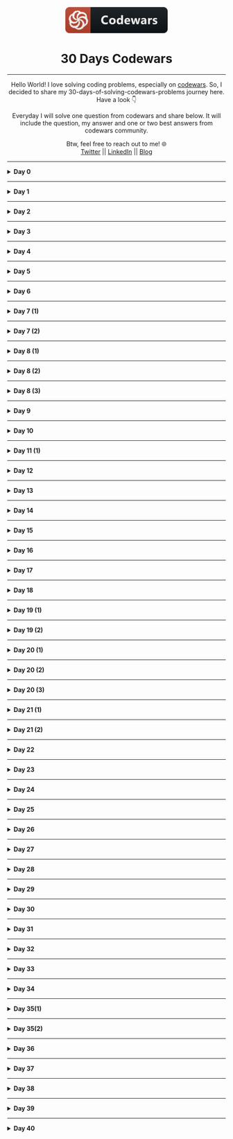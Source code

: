 <div align="center">
  <img height="60" src="./assets/codewars_button_icon.png">
  <h1>30 Days Codewars</h1>

---

<span>Hello World! I love solving coding problems, especially on <a href="https://www.codewars.com/">codewars</a>. So, I decided to share my 30-days-of-solving-codewars-problems journey here. Have a look 👇</span>

<span>Everyday I will solve one question from codewars and share below. It will include the question, my answer and one or two best answers from codewars community.</span>

Btw, feel free to reach out to me! 🌐 <br />
<a href="https://twitter.com/Bobokhon7">Twitter</a> || <a href="https://www.linkedin.com/in/bobokhon/">LinkedIn</a> || <a href="https://dev.to/bobokhon7">Blog</a>

</div>

---

<details><summary><b>Day 0</b></summary>

#### Get the Middle Character?

> 7 kyu

###### Description:

> You are going to be given a word. Your job is to return the middle character of the word. If the word's length is odd, return the middle character. If the word's length is even, return the middle 2 characters.

```javascript
function getMiddle(s) {
  //Code goes here!
}
```

<details><summary><b>My Answer</b></summary>

```javascript
function getMiddle(s) {
  return s.slice((s.length - 1) / 2, s.length / 2 + 1);
}
```

</details>

<details><summary><b>Best Answer</b></summary>

```javascript
function getMiddle(s) {
  return s.slice((s.length - 1) / 2, s.length / 2 + 1);
}
```

</details>

</details>

---

<details><summary><b>Day 1</b></summary>

#### Categorize New Member

> 7 kyu

###### Description:

> The Western Suburbs Croquet Club has two categories of membership, Senior and Open. They would like your help with an application form that will tell prospective members which category they will be placed. To be a senior, a member must be at least 55 years old and have a handicap greater than 7. In this croquet club, handicaps range from -2 to +26; the better the player the lower the handicap.
> INPUT: Input will consist of a list of pairs. Each pair contains information for a single potential member. Information consists of an integer for the person's age and an integer for the person's handicap.
> OUTPUT: Output will consist of a list of string values (in Haskell: Open or Senior) stating whether the respective member is to be placed in the senior or open category.
> Example
> input = [[18, 20], [45, 2], [61, 12], [37, 6], [21, 21], [78, 9]]
> output = ["Open", "Open", "Senior", "Open", "Open", "Senior"]

```javascript
function openOrSenior(data) {
  // ...
}
```

<details><summary><b>My Answer</b></summary>

```javascript
function openOrSenior(data) {
  let newArray = [];
  for (var i = 0; i < data.length; i++) {
    if (data[i][0] >= 55 && data[i][1] > 7) {
      newArray.push("Senior");
    } else {
      newArray.push("Open");
    }
  }
  return newArray;
}
```

</details>

<details><summary><b>Best Answer</b></summary>

```javascript
function openOrSenior(data) {
  return data.map(([age, handicap]) =>
    age > 54 && handicap > 7 ? "Senior" : "Open"
  );
}
```

</details>

</details>

---

<details><summary><b>Day 2</b></summary>

#### Reversed sequence

> 8 kyu

###### Description:

> Build a function that returns an array of integers from n to 1 where n>0.
> Example : n=5 --> [5,4,3,2,1]

```javascript
const reverseSeq = (n) => {
  return [];
};
```

<details><summary><b>My Answer</b></summary>

```javascript
const reverseSeq = (n) => {
  let newVal = [];
  for (let i = 1; i <= n; i++) {
    newVal.push(i);
  }
  return newVal.reverse();
};
```

</details>

<details><summary><b>Best Answer</b></summary>

```javascript
const reverseSeq = (n) => {
  const newArray = [];
  for (let i = n; i > 0; i--) {
    newArray.push(i);
  }
  return newArray;
};
```

</details>

</details>

---

<details><summary><b>Day 3</b></summary>

#### Century From Year

> 8 kyu

###### Description:

> Introduction
> The first century spans from the year 1 up to and including the year 100, the second century - from the year 101 >up to and including the year 200, etc.
> Task
> Given a year, return the century it is in.
> Examples
> 1705 --> 18
> 1900 --> 19
> 1601 --> 17
> 2000 --> 20

```javascript
function century(year) {
  // Finish this :)
  return;
}
```

<details><summary><b>My Answer</b></summary>

```javascript
function century(year) {
  let century = 0;
  for (let i = 0; i < year; i++) {
    if (i % 100 == 0) {
      century++;
    }
  }
  return century;
}
```

</details>

<details><summary><b>Best Answer</b></summary>

```javascript
function century(year) {
  return Math.ceil(year / 100);
}
```

</details>

</details>

---

<details><summary><b>Day 4</b></summary>

#### Grasshopper - Summation

> 8 kyu

###### Description:

> Introduction
> Write a program that finds the summation of every number from 1 to num. The number will always be a positive integer greater than 0.
> Examples
> summation(8) -> 36
> 1 + 2 + 3 + 4 + 5 + 6 + 7 + 8

```javascript
var summation = function (num) {
  ///
};
```

<details><summary><b>My Answer</b></summary>

```javascript
var summation = function (num) {
  let total = 0;
  for (let i = 1; i <= num; i++) {
    total += i;
  }
  return total;
};
```

</details>

<details><summary><b>Best Answer</b></summary>

```javascript
var summation = function (num) {
  return (num * (num + 1)) / 2;
};
```

</details>

</details>

---

<details><summary><b>Day 5</b></summary>

> 7 kyu

#### Descending Order

###### Description:

> Introduction
> Your task is to make a function that can take any non-negative integer as an argument and return it with its digits in descending order. Essentially, rearrange the digits to create the highest possible number.
> Examples
> Input: 42145 Output: 54421
> Input: 123456789 Output: 987654321

```javascript
function descendingOrder(n) {
  ///
}
```

<details><summary><b>My Answer</b></summary>

```javascript
function descendingOrder(n) {
  let reverseNum = n.toString().split("").sort().reverse();
  return Number(reverseNum.join(""));
}
```

</details>

<details><summary><b>Best Answer 1</b></summary>

```javascript
function descendingOrder(n) {
  return parseInt(String(n).split("").sort().reverse().join(""));
}
```

<details><summary><b>Best Answer 2</b></summary>

```javascript
function descendingOrder(n) {
  return parseInt(
    n
      .toString()
      .split("")
      .sort(function (a, b) {
        return b - a;
      })
      .join("")
  );
}
```

</details>

</details>
</details>

---

<details><summary><b>Day 6</b></summary>

#### Basic Mathematical Operations

> 8 kyu

###### Description:

> Introduction
> Your task is to create a function that does four basic mathematical operations.
> The function should take three arguments - operation(string/char), value1(number), value2(number).
> The function should return result of numbers after applying the chosen operation.
> Examples
> ('+', 4, 7) --> 11
> ('-', 15, 18) --> -3
> ('\', 5, 5) --> 25
> ('/', 49, 7) --> 7

```javascript
function basicOp(operation, value1, value2) {
  // Code
}
```

<details><summary><b>My Answer</b></summary>

```javascript
function basicOp(operation, value1, value2) {
  // Code
  if (operation === "+") {
    return value1 + value2;
  } else if (operation === "-") {
    return value1 - value2;
  } else if (operation === "*") {
    return value1 * value2;
  } else if (operation === "/") {
    return value1 / value2;
  }
}
```

</details>

<details><summary><b>Best Answer</b></summary>

```javascript
function basicOp(operation, value1, value2) {
  switch (operation) {
    case "+":
      return value1 + value2;
    case "-":
      return value1 - value2;
    case "*":
      return value1 * value2;
    case "/":
      return value1 / value2;
    default:
      return 0;
  }
}
```

</details>

</details>

---

<details><summary><b>Day 7 (1)</b></summary>

#### Is he gonna survive?

> 8 kyu

###### Description:

> Introduction
> A hero is on his way to the castle to complete his mission. However, he's been told that the castle is surrounded with a couple of powerful dragons! each dragon takes 2 bullets to be defeated, our hero has no idea how many bullets he should carry.. Assuming he's gonna grab a specific given number of bullets and move forward to fight another specific given number of dragons, will he survive?

```javascript
function hero(bullets, dragons) {
  //Get Coding!
}
```

<details><summary><b>My Answer</b></summary>

```javascript
function hero(bullets, dragons) {
  return dragons * 2 > bullets ? false : true;
}
```

</details>

<details><summary><b>Best Answer</b></summary>

```javascript
function hero(bullets, dragons) {
  return bullets >= dragons * 2;
}
```

</details>

</details>

---

<details><summary><b>Day 7 (2)</b></summary>

#### Square Every Digit

> 7 kyu

###### Description:

> Introduction
> Welcome. In this kata, you are asked to square every digit of a number and concatenate them.

> For example, if we run 9119 through the function, 811181 will come out, because 92 is 81 and 12 is 1.

> Note: The function accepts an integer and returns an integer

```javascript
function squareDigits(num) {
  return 0;
}
```

<details><summary><b>My Answer</b></summary>

```javascript
function squareDigits(num) {
  let numArr = num
    .toString()
    .split("")
    .map((a) => a * a)
    .join("");
  return Number(numArr);
}
```

</details>

<details><summary><b>Best Answer</b></summary>

```javascript
function squareDigits(num) {
  let numArr = num
    .toString()
    .split("")
    .map((a) => a * a)
    .join("");
  return Number(numArr);
}
```

</details>

</details>

---

<details><summary><b>Day 8 (1)</b></summary>

#### Square Every Digit

> 8 kyu

###### Description:

> Introduction
> Write a function which calculates the average of the numbers in a given list.

> Note: Empty arrays should return 0.

```javascript
function find_average(array) {
  // your code here
  return 0;
}
```

<details><summary><b>My Answer</b></summary>

```javascript
function find_average(array) {
  let average = 0;

  for (let i = 0; i < array.length; i++) {
    average += array[i];
  }
  if (array.length === 0) {
    return average;
  } else {
    return average / array.length;
  }
}
```

</details>

<details><summary><b>Best Answer</b></summary>

```javascript
function find_average(arr) {
  return arr.length > 0 ? arr.reduce((a, b) => a + b) / arr.length : 0;
}
```

</details>

</details>

---

<details><summary><b>Day 8 (2)</b></summary>

####Beginner - Reduce but Grow

> 8 kyu

###### Description:

> Introduction
> Given a non-empty array of integers, return the result of multiplying the values together in order. Example:

```javascript
[1, 2, 3, 4] => 1 * 2 * 3 * 4 = 24
```

```javascript
function grow(x) {
  // your code here
}
```

<details><summary><b>My Answer</b></summary>

```javascript
function grow(x) {
  let total = 1;

  for (let i = 0; i < x.length; i++) {
    total *= x[i];
  }
  return total;
}
```

</details>

<details><summary><b>Best Answer</b></summary>

```javascript
const grow = (x) => x.reduce((a, b) => a * b);
```

</details>

</details>

---

<details><summary><b>Day 8 (3)</b></summary>

####Find the unique number

> 6 kyu

###### Description:

> Introduction
> There is an array with some numbers. All numbers are equal except for one. Try to find it!:

```javascript
findUniq([1, 1, 1, 2, 1, 1]) === 2;
findUniq([0, 0, 0.55, 0, 0]) === 0.55;
```

```javascript
function findUniq(arr) {
  // do magic
}
```

<details><summary><b>My Answer 😂</b></summary>

```javascript
function findUniq(arr) {
  arr.sort((a, b) => a - b);
  return arr[0] == arr[1] ? arr.pop() : arr[0];
}
```

</details>

<details><summary><b>Best Answer ✔</b></summary>

```javascript
function findUniq(arr) {
  arr.sort((a, b) => a - b);
  return arr[0] == arr[1] ? arr.pop() : arr[0];
}
```

</details>

</details>

---

<details><summary><b>Day 9</b></summary>

#### Odd or Even?

> 7 kyu

###### Description:

> Introduction
> Given a list of integers, determine whether the sum of its elements is odd or even.

> Give your answer as a string matching "odd" or "even".

> If the input array is empty consider it as: [0] (array with a zero).

```javascript
Input: [0];
Output: "even";

Input: [0, 1, 4];
Output: "odd";

Input: [0, -1, -5];
Output: "even";
```

```javascript
function oddOrEven(array) {
  //code here
}
```

<details><summary><b>My Answer </b></summary>

```javascript
function oddOrEven(array) {
  let sum = 0;

  for (let i = 0; i < array.length; i++) {
    sum += array[i];
  }

  return sum % 2 === 0 ? "even" : "odd";
}
```

</details>

<details><summary><b>Best Answer ✔</b></summary>

```javascript
function oddOrEven(arr) {
  return arr.reduce((a, b) => a + b, 0) % 2 ? "odd" : "even";
}
```

</details>

</details>

---

<details><summary><b>Day 10</b></summary>

#### Mexican Wave

> 7 kyu

###### Description:

> Introduction
> In this simple Kata your task is to create a function that turns a string into a Mexican Wave. You will be passed a string and you must return that string in an array where an uppercase letter is a person standing up.

> 1.  The input string will always be lower case but maybe empty.

> 2.  If the character in the string is whitespace then pass over it as if it was an empty seat

```javascript
wave("hello") => ["Hello", "hEllo", "heLlo", "helLo", "hellO"]
```

```javascript
function wave(str) {
  // Code here
}
```

<details><summary><b>My Answer </b></summary>

```javascript
function wave(str) {
  let newArr = [];
  for (let i = 0; i < str.length; i++) {
    let copy = str.split("");
    if (copy[i] !== " ") {
      copy[i] = copy[i].toUpperCase();
      newArr.push(copy.join(""));
    }
  }
  return newArr;
}
```

</details>

<details><summary><b>Best Answer ✔</b></summary>

```javascript
function wave(str) {
  let result = [];

  str.split("").forEach((char, index) => {
    if (/[a-z]/.test(char)) {
      result.push(
        str.slice(0, index) + char.toUpperCase() + str.slice(index + 1)
      );
    }
  });

  return result;
}
```

</details>

</details>

---

<details><summary><b>Day 11 (1)</b></summary>

#### Beginner Series #3 Sum of Numbers

> 7 kyu

###### Description:

> Introduction
> Given two integers a and b, which can be positive or negative, find the sum of all the integers between and including them and return it. If the two numbers are equal return a or b

```javascript
(1, 0) --> 1 (1 + 0 = 1)
(1, 2) --> 3 (1 + 2 = 3)
(0, 1) --> 1 (0 + 1 = 1)
(1, 1) --> 1 (1 since both are same)
(-1, 0) --> -1 (-1 + 0 = -1)
(-1, 2) --> 2 (-1 + 0 + 1 + 2 = 2)
```

```javascript
function getSum(a, b) {
  // Code here
}
```

<details><summary><b>My Answer </b></summary>

```javascript
function wave(str) {
  let newArr = [];
  for (let i = 0; i < str.length; i++) {
    let copy = str.split("");
    if (copy[i] !== " ") {
      copy[i] = copy[i].toUpperCase();
      newArr.push(copy.join(""));
    }
  }
  return newArr;
}
```

</details>

<details><summary><b>Best Answer </b></summary>

```javascript
function GetSum(a, b) {
  if (a == b) return a;
  else if (a < b) return a + GetSum(a + 1, b);
  else return a + GetSum(a - 1, b);
}
```

</details>

</details>

---

<details><summary><b>Day 12</b></summary>

#### Who likes it?

> 6 kyu

###### Description:

> Introduction
> You probably know the "like" system from Facebook and other pages. People can "like" blog posts, pictures or other items. We want to create the text that should be displayed next to such an item.

> Implement the function which takes an array containing the names of people that like an item. It must return the display text as shown in the examples:

```javascript
[]                                -->  "no one likes this"
["Peter"]                         -->  "Peter likes this"
["Jacob", "Alex"]                 -->  "Jacob and Alex like this"
["Max", "John", "Mark"]           -->  "Max, John and Mark like this"
["Alex", "Jacob", "Mark", "Max"]  -->  "Alex, Jacob and 2 others like this"
```

```javascript
function likes(names) {
  // Code here
}
```

<details><summary><b>My Answer </b></summary>

```javascript
function likes(names) {
  let newStr = "";

  if (names.length === 0) {
    return "no one likes this";
  } else if (names.length === 1) {
    newStr = `${names[0]} likes this`;
  } else if (names.length === 2) {
    newStr = `${names[0]} and ${names[1]} like this`;
  } else if (names.length === 3) {
    newStr = `${names[0]}, ${names[1]} and ${names[2]} like this`;
  } else if (names.length >= 4) {
    newStr = `${names[0]}, ${names[1]} and ${
      names.length - 2
    } others like this`;
  }

  return newStr;
}
```

</details>

<details><summary><b>Best Answer </b></summary>

```javascript
function likes(names) {
  var templates = [
    "no one likes this",
    "{name} likes this",
    "{name} and {name} like this",
    "{name}, {name} and {name} like this",
    "{name}, {name} and {n} others like this",
  ];
  var idx = Math.min(names.length, 4);

  return templates[idx].replace(/{name}|{n}/g, function (val) {
    return val === "{name}" ? names.shift() : names.length;
  });
}
```

</details>

</details>

---

<details><summary><b>Day 13</b></summary>

#### Who likes it?

> 6 kyu

###### Description:

> Introduction
> Complete the solution so that it splits the string into pairs of two characters. If the string contains an odd number of characters then it should replace the missing second character of the final pair with an underscore ('\_').

```javascript
* 'abc' =>  ['ab', 'c_']
* 'abcdef' => ['ab', 'cd', 'ef']
```

```javascript
function solution(str) {}
```

<details><summary><b>My Answer🤔 </b></summary>

```javascript
function solution(str) {
  let arr = [];
  let newStr = "";
  if (str.length % 2 != 0) {
    str += "_";
  }
  for (let i = 0; i < str.length; i++) {
    newStr += str[i];
    if (newStr.length === 2) {
      arr.push(newStr);
      newStr = "";
    }
  }
  return arr;
}
```

</details>

<details><summary><b>Best Answer </b></summary>

```javascript
function solution(str) {
  let arr = [];
  let newStr = "";
  if (str.length % 2 != 0) {
    str += "_";
  }
  for (let i = 0; i < str.length; i++) {
    newStr += str[i];
    if (newStr.length === 2) {
      arr.push(newStr);
      newStr = "";
    }
  }
  return arr;
}
```

</details>

</details>

---

<details><summary><b>Day 14</b></summary>

#### Shortest Word

> 7 kyu

###### Description:

> Introduction
> Simple, given a string of words, return the length of the shortest word(s).

> String will never be empty and you do not need to account for different data types.

```javascript
function findShort(s) {}
```

<details><summary><b>My Answer</b></summary>

```javascript
function findShort(s) {
  let arr = s.split(" ");
  let newArr = [];
  for (let i = 0; i < arr.length; i++) {
    newArr.push(arr[i].length);
  }
  return newArr.sort((a, b) => a - b)[0];
}
```

</details>

<details><summary><b>Best Answer </b></summary>

```javascript
function findShort(s) {
  return Math.min.apply(
    null,
    s.split(" ").map((w) => w.length)
  );
}
```

</details>

</details>

---

<details><summary><b>Day 15</b></summary>

#### If you can't sleep, just count sheep!!

> 7 kyu

###### Description:

> Introduction
> Given a non-negative integer, 3 for example, return a string with a murmur: "1 sheep...2 sheep...3 sheep...". Input will always be valid, i.e. no negative integers.

```javascript
var countSheep = function (num) {
  //your code here
};
```

<details><summary><b>My Answer</b></summary>

```javascript
var countSheep = function (num) {
  let newArr = [];

  for (let i = 1; i <= num; i++) {
    newArr.push(i + " sheep...");
  }

  return newArr.join("");
};
```

</details>

<details><summary><b>Best Answer </b></summary>

```javascript
var countSheep = function (num) {
  let str = "";
  for (let i = 1; i <= num; i++) {
    str += `${i} sheep...`;
  }
  return str;
};
```

</details>

</details>

---

<details><summary><b>Day 16</b></summary>

#### Sum of two lowest positive integers

> 7 kyu

###### Description:

> Introduction
> Create a function that returns the sum of the two lowest positive numbers given an array of minimum 4 positive integers. No floats or non-positive integers will be passed.

```javascript
[10, 343445353, 3453445, 3453545353453] should return 3453455
```

```javascript
function sumTwoSmallestNumbers(numbers) {
  //code
}
```

<details><summary><b>My Answer</b></summary>

```javascript
function sumTwoSmallestNumbers(numbers) {
  let newArr = numbers.sort((a, b) => a - b);
  return newArr[0] + newArr[1];
}
```

</details>

<details><summary><b>Best Answer </b></summary>

```javascript
function sumTwoSmallestNumbers(numbers) {
  numbers = numbers.sort(function (a, b) {
    return a - b;
  });
  return numbers[0] + numbers[1];
}
```

</details>

</details>

---

<details><summary><b>Day 17</b></summary>

#### Number of People in the Bus

> 7 kyu

###### Description:

> Introduction
> There is a bus moving in the city, and it takes and drop some people in each bus stop.

> You are provided with a list (or array) of integer pairs. Elements of each pair represent number of people get into bus (The first item) and number of people get off the bus (The second item) in a bus stop.

> Your task is to return number of people who are still in the bus after the last bus station (after the last array). Even though it is the last bus stop, the bus is not empty and some people are still in the bus, and they are probably sleeping there :D

> Take a look on the test cases.

> Please keep in mind that the test cases ensure that the number of people in the bus is always >= 0. So the return integer can't be negative.

> The second value in the first integer array is 0, since the bus is empty in the first bus stop.

```javascript
var number = function (busStops) {
  // Good Luck!
};
```

<details><summary><b>My Answer</b></summary>

```javascript
var number = function (busStops) {
  let newArray = [];

  for (let i = 0; i < busStops.length; i++) {
    let calculate = busStops[i][0] - busStops[i][1];
    newArray.push(calculate);
  }
  return newArray.reduce((a, b) => a + b);
};
```

</details>

<details><summary><b>Best Answer </b></summary>

```javascript
var number = function (busStops) {
  return busStops.map((x) => x[0] - x[1]).reduce((x, y) => x + y);
};
```

</details>

</details>

---

<details><summary><b>Day 18</b></summary>

#### Find the divisors!

> 7 kyu

###### Description:

> Introduction
> Create a function named divisors/Divisors that takes an integer n > 1 and returns an array with all of the integer's divisors(except for 1 and the number itself), from smallest to largest. If the number is prime return the string '(integer) is prime' (null in C#) (use Either String a in Haskell and Result<Vec<u32>, String> in Rust).

```javascript
divisors(12); // should return [2,3,4,6]
divisors(25); // should return [5]
divisors(13); // should return "13 is prime"
```

```javascript
function divisors(integer) {
  //code here
}
```

<details><summary><b>My Answer</b></summary>

```javascript
function divisors(integer) {
  let newValue = [];

  for (let i = 2; i < integer; i++) {
    if (integer % i === 0) {
      newValue.push(i);
    }
  }

  return newValue.length === 0 ? `${integer} is prime` : newValue;
}
```

</details>

<details><summary><b>Best Answer </b></summary>

```javascript
function divisors(integer) {
  var res = [];
  for (var i = 2; i <= Math.floor(integer / 2); ++i)
    if (integer % i == 0) res.push(i);
  return res.length ? res : integer + " is prime";
}
```

</details>

</details>

---

<details><summary><b>Day 19 (1)</b></summary>

#### Does my number look big in this?

> 6 kyu

###### Description:

> Introduction
> A Narcissistic Number is a positive number which is the sum of its own digits, each raised to the power of the number of digits in a given base. In this Kata, we will restrict ourselves to decimal (base 10).

> For example, take 153 (3 digits), which is narcisstic:

```javascript
   1^3 + 5^3 + 3^3 = 1 + 125 + 27 = 153
```

> and 1652 (4 digits), which isn't:

```javascript
       1^4 + 6^4 + 5^4 + 2^4 = 1 + 1296 + 625 + 16 = 1938
```

> The Challenge:

> Your code must return true or false (not 'true' and 'false') depending upon whether the given number is a Narcissistic number in base 10. This may be True and False in your language, e.g. PHP.

> Error checking for text strings or other invalid inputs is not required, only valid positive non-zero integers will be passed into the function.

```javascript
function narcissistic(value) {
  // Code me to return true or false
}
```

<details><summary><b>My Answer</b></summary>

```javascript
function narcissistic(value) {
  let newValue = value.toString().split("").map(Number);
  let newArr = [];

  for (let i = 0; i < newValue.length; i++) {
    newArr.push(Math.pow(newValue[i], newValue.length));
  }

  let sumArr = newArr.reduce((a, b) => a + b);
  return sumArr === value ? true : false;
}
```

</details>

<details><summary><b>Best Answer </b></summary>

```javascript
function narcissistic(value) {
  return (
    ("" + value).split("").reduce(function (p, c) {
      return p + Math.pow(c, ("" + value).length);
    }, 0) == value
  );
}
```

</details>

</details>

---

<details><summary><b>Day 19 (2)</b></summary>

#### Abbreviate a Two Word Name

> 8 kyu

###### Description:

> Introduction
> Write a function to convert a name into initials. This kata strictly takes two words with one space in between them.

> The output should be two capital letters with a dot separating them.

> It should look like this:

> For example, take 153 (3 digits), which is narcisstic:

```javascript
  Sam Harris => S.H

patrick feeney => P.F
```

```javascript
function abbrevName(name) {
  // code away
}
```

<details><summary><b>My Answer</b></summary>

```javascript
function abbrevName(name) {
  let newVar = name.split(" ");
  if (newVar.length > 1) {
    return `${newVar[0][0].toUpperCase()}.${newVar[1][0].toUpperCase()}`;
  } else {
    return name.toUpperCase();
  }
}
```

</details>

<details><summary><b>Best Answer </b></summary>

```javascript
function abbrevName(name) {
  var nameArray = name.split(" ");
  return (nameArray[0][0] + "." + nameArray[1][0]).toUpperCase();
}
```

</details>

</details>

---

<details><summary><b>Day 20 (1)</b></summary>

#### Difference of Volumes of Cuboids

> 8 kyu

###### Description:

> Introduction
> In this simple exercise, you will create a program that will take two lists of integers, a and b. Each list will consist of 3 positive integers above 0, representing the dimensions of cuboids a and b. You must find the difference of the cuboids' volumes regardless of which is bigger.

> For example, if the parameters passed are ([2, 2, 3], [5, 4, 1]), the volume of a is 12 and the volume of b is 20. Therefore, the function should return 8.

> Your function will be tested with pre-made examples as well as random ones.

```javascript
function findDifference(a, b) {
  //loading...
}
```

<details><summary><b>My Answer</b></summary>

```javascript
function findDifference(a, b) {
  let new1 = a.reduce((a, b) => a * b);
  let new2 = b.reduce((a, b) => a * b);

  if (new1 > new2) {
    return new1 - new2;
  } else {
    return new2 - new1;
  }
}
```

</details>

<details><summary><b>Best Answer </b></summary>

```javascript
function find_difference(a, b) {
  return Math.abs(a[0] * a[1] * a[2] - b[0] * b[1] * b[2]);
}
```

</details>

</details>

---

<details><summary><b>Day 20 (2)</b></summary>

#### Find Maximum and Minimum Values of a List

> 8 kyu

###### Description:

> Introduction
> Your task is to make two functions (max and min, or maximum and minimum, etc., depending on the language) that receive a list of integers as input and return, respectively, the largest and lowest number in that list.

> Examples (Input -> Output)

```javascript
* [4,6,2,1,9,63,-134,566]         -> max = 566, min = -134
* [-52, 56, 30, 29, -54, 0, -110] -> min = -110, max = 56
* [42, 54, 65, 87, 0]             -> min = 0, max = 87
* [5]                             -> min = 5, max = 5
```

```javascript
var min = function (list) {
  return list[0];
};

var max = function (list) {
  return list[0];
};
```

<details><summary><b>My Answer</b></summary>

```javascript
var min = function (list) {
  return list.sort((a, b) => a - b)[0];
};

var max = function (list) {
  return list.sort((a, b) => a - b)[list.length - 1];
};
```

</details>

<details><summary><b>Best Answer </b></summary>

```javascript
const min = (list) => Math.min(...list);
const max = (list) => Math.max(...list);
```

</details>

</details>

---

<details><summary><b>Day 20 (3)</b></summary>

#### Don't give me five!

> 7 kyu

###### Description:

> Introduction
> In this kata you get the start number and the end number of a region and should return the count of all numbers except numbers with a 5 in it. The start and the end number are both inclusive!

> Examples (Input -> Output)

```javascript
1,9 -> 1,2,3,4,6,7,8,9 -> Result 8
4,17 -> 4,6,7,8,9,10,11,12,13,14,16,17 -> Result 12  -> min = 5, max = 5
```

> The result may contain fives. ;-)
> The start number will always be smaller than the end number. Both numbers can be also negative!

> I'm very curious for your solutions and the way you solve it. Maybe someone of you will find an easy pure mathematics solution.

> Have fun coding it and please don't forget to vote and rank this kata! :-)

> I have also created other katas. Take a look if you enjoyed this kata!

```javascript
function dontGiveMeFive(start, end) {
  return 0;
}
```

<details><summary><b>My Answer</b></summary>

```javascript
function dontGiveMeFive(start, end) {
  let newArr = [];

  for (let i = start; i <= end; i++) {
    newArr.push(`${i}`);
  }

  return newArr.length - newArr.filter((element) => element.includes(5)).length;
}
```

</details>

<details><summary><b>Best Answer </b></summary>

```javascript
function dontGiveMeFive(start, end) {
  let count = 0;
  for (let i = start; i <= end; i++) {
    if (!/5/.test(i)) {
      count++;
    }
  }
  return count;
}
```

</details>

</details>

---

<details><summary><b>Day 21 (1)</b></summary>

#### Third Angle of a Triangle

> 8 kyu

###### Description:

> Introduction
> You are given two interior angles (in degrees) of a triangle.

> Write a function to return the 3rd.

> Note: only positive integers will be tested.

```javascript
function otherAngle(a, b) {
  //cocde
}
```

<details><summary><b>My Answer</b></summary>

```javascript
function otherAngle(a, b) {
  return 180 - (a + b);
}
```

</details>

<details><summary><b>Best Answer </b></summary>

```javascript
const otherAngle = (a, b) => 180 - a - b;
```

</details>

</details>

---

<details><summary><b>Day 21 (2)</b></summary>

#### Sum of the first nth term of Series

> 7 kyu

###### Description:

> Introduction
> Your task is to write a function which returns the sum of following series upto nth term(parameter).

> Examples (Input -> Output)

```javascript
Series: 1 + 1/4 + 1/7 + 1/10 + 1/13 + 1/16 +...
```

> Rules:
> You need to round the answer to 2 decimal places and return it as String.

> If the given value is 0 then it should return 0.00

> You will only be given Natural Numbers as arguments.

```javascript
1 --> 1 --> "1.00"
2 --> 1 + 1/4 --> "1.25"
5 --> 1 + 1/4 + 1/7 + 1/10 + 1/13 --> "1.57"
```

```javascript
function SeriesSum(n) {
  // Happy Coding ^_^
}
```

<details><summary><b>My Answer</b></summary>

```javascript
function SeriesSum(n) {
  let result = 0;
  let addThree = 1;

  for (let i = 0; i < n; i++) {
    if (i === 0) {
      result = 1;
    } else {
      addThree += 3;
      result = result + 1 / addThree;
    }
  }

  return result.toFixed(2);
}
```

</details>

<details><summary><b>Best Answer </b></summary>

```javascript
function SeriesSum(n) {
  for (var s = 0, i = 0; i < n; i++) {
    s += 1 / (1 + i * 3);
  }
  return s.toFixed(2);
}
```

</details>

</details>

---

<details><summary><b>Day 22</b></summary>

#### How good are you really?

> 8 kyu

###### Description:

> There was a test in your class and you passed it. Congratulations!
> But you're an ambitious person. You want to know if you're better than the average student in your class.

> You receive an array with your peers' test scores. Now calculate the average and compare your score!

> Return True if you're better, else False!

> Note:
> Your points are not included in the array of your class's points. For calculating the average point you may add your point to the given array!

```javascript
function betterThanAverage(classPoints, yourPoints) {
  // Your code here
}
```

<details><summary><b>My Answer</b></summary>

```javascript
function betterThanAverage(classPoints, yourPoints) {
  let sum = classPoints.reduce((a, b) => a + b) / classPoints.length;

  if (yourPoints > sum) {
    return true;
  } else {
    return false;
  }
}
```

</details>

<details><summary><b>Best Answer </b></summary>

```javascript
function SeriesSum(n) {
  for (var s = 0, i = 0; i < n; i++) {
    s += 1 / (1 + i * 3);
  }
  return s.toFixed(2);
}
```

</details>

</details>

---

<details><summary><b>Day 23</b></summary>

#### The highest profit wins!

> 7 kyu

###### Description:

> Story
> Ben has a very simple idea to make some profit: he buys something and sells it again. Of course, this wouldn't give him any profit at all if he was simply to buy and sell it at the same price. Instead, he's going to buy it for the lowest possible price and sell it at the highest.

> Task
> Write a function that returns both the minimum and maximum number of the given list/array.

```javascript
minMax([1, 2, 3, 4, 5]) == [1, 5];
minMax([2334454, 5]) == [5, 2334454];
minMax([1]) == [1, 1];
```

```javascript
function minMax(arr) {
  return [0, 0]; // fix me!
}
```

<details><summary><b>My Answer</b></summary>

```javascript
function minMax(arr) {
  if (arr.length > 2) {
    let newArr = [];
    let newVal = arr.sort((a, b) => a - b);
    newArr.push(newVal[0]);
    newArr.push(newVal[newVal.length - 1]);
    return newArr;
  } else if (arr.length > 1) {
    return arr.sort((a, b) => a - b);
  } else if (arr.length > 0) {
    let newVal1 = arr;
    let num = arr[0];
    newVal1.push(num);
    return newVal1;
  }
}
```

</details>

<details><summary><b>Best Answer </b></summary>

```javascript
function minMax(arr) {
  return [Math.min(...arr), Math.max(...arr)];
}
```

</details>

</details>

---

<details><summary><b>Day 24</b></summary>

#### Sum of Minimums!

> 7 kyu

###### Description:

> Given a 2D ( nested ) list ( array, vector, .. ) of size m \* n, your task is to find the sum of the minimum values in each row.

> For Example:

```javascript
[ [ 1, 2, 3, 4, 5 ]        #  minimum value of row is 1
, [ 5, 6, 7, 8, 9 ]        #  minimum value of row is 5
, [ 20, 21, 34, 56, 100 ]  #  minimum value of row is 20
]
```

> So the function should return 26 because the sum of the minimums is 1 + 5 + 20 = 26.

> Note: You will always be given a non-empty list containing positive values.

```javascript
function sumOfMinimums(arr) {
  // your code here
}
```

<details><summary><b>My Answer</b></summary>

```javascript
function sumOfMinimums(arr) {
  let newArr = 0;
  for (let i = 0; i < arr.length; i++) {
    newArr += Math.min(...arr[i]);
  }
  return newArr;
}
```

</details>

<details><summary><b>Best Answer </b></summary>

```javascript
function sumOfMinimums(arr) {
  return arr.reduce((p, c) => p + Math.min(...c), 0);
}
```

</details>

</details>

---

<details><summary><b>Day 25</b></summary>

#### Coding Meetup #1 - Higher-Order Functions Series - Count the number of JavaScript developers coming from Europe

> 7 kyu

###### Description:

> You will be given an array of objects (hashes in ruby) representing data about developers who have signed up to attend the coding meetup that you are organising for the first time.

> Your task is to return the number of JavaScript developers coming from Europe.

> For example, given the following list:

```javascript
var list1 = [
  {
    firstName: "Noah",
    lastName: "M.",
    country: "Switzerland",
    continent: "Europe",
    age: 19,
    language: "JavaScript",
  },
  {
    firstName: "Maia",
    lastName: "S.",
    country: "Tahiti",
    continent: "Oceania",
    age: 28,
    language: "JavaScript",
  },
  {
    firstName: "Shufen",
    lastName: "L.",
    country: "Taiwan",
    continent: "Asia",
    age: 35,
    language: "HTML",
  },
  {
    firstName: "Sumayah",
    lastName: "M.",
    country: "Tajikistan",
    continent: "Asia",
    age: 30,
    language: "CSS",
  },
];
```

> your function should return number 1.

> If, there are no JavaScript developers from Europe then your function should return 0.

> Notes:

> The format of the strings will always be Europe and JavaScript.
> All data will always be valid and uniform as in the example above.

```javascript
function countDevelopers(list) {
  // your awesome code here :)
}
```

<details><summary><b>My Answer</b></summary>

```javascript
function countDevelopers(list) {
  let newArr = [];
  list.map((a) => {
    if (a.continent == "Europe" && a.language == "JavaScript") {
      newArr.push(a);
    }
  });

  return newArr.length === 0 ? 0 : newArr.length;
}
```

</details>

<details><summary><b>Best Answer </b></summary>

```javascript
function countDevelopers(list) {
  return list.filter(
    (x) => x.continent == "Europe" && x.language == "JavaScript"
  ).length;
}
```

</details>

</details>

---

<details><summary><b>Day 26</b></summary>

#### Is n divisible by x and y?

> 8 kyu

###### Description:

> Create a function that checks if a number n is divisible by two numbers x AND y. All inputs are positive, non-zero digits.

> For example, given the following list:

```javascript
1) n =   3, x = 1, y = 3 =>  true because   3 is divisible by 1 and 3
2) n =  12, x = 2, y = 6 =>  true because  12 is divisible by 2 and 6
3) n = 100, x = 5, y = 3 => false because 100 is not divisible by 3
4) n =  12, x = 7, y = 5 => false because  12 is neither divisible by 7 nor 5
```

```javascript
function isDivisible(n, x, y) {}
```

<details><summary><b>My Answer</b></summary>

```javascript
function isDivisible(n, x, y) {
  return n % x == 0 && n % y == 0 ? true : false;
}
```

</details>

<details><summary><b>Best Answer </b></summary>

```javascript
function isDivisible(n, x, y) {
  return n % x === 0 && n % y === 0 ? true : false;
}
```

</details>

</details>

---

<details><summary><b>Day 27</b></summary>

#### Sum of all arguments

> 7 kyu

###### Description:

> Write a function that finds the sum of all its arguments.

> For example, given the following list:

```javascript
sum(1, 2, 3); // => 6
sum(8, 2); // => 10
sum(1, 2, 3, 4, 5); // => 15
```

```javascript
function sum() {
  //code here
}
```

<details><summary><b>My Answer</b></summary>

```javascript
function sum(...val) {
  return val.reduce((a, b) => a + b);
}
```

</details>

<details><summary><b>Best Answer </b></summary>

```javascript
function sum() {
  var sum = 0;
  for (var i = 0; i < arguments.length; i++) {
    sum += arguments[i];
  }
  return sum;
}
```

</details>

</details>

---

<details><summary><b>Day 28</b></summary>

#### Four/Seven

> 7 kyu

###### Description:

> Simple kata, simple rules: your function should accept the inputs 4 and 7. If 4 is entered, the function should return 7. If 7 is entered, the function should return 4. Anything else entered as input should return 0. There's only one catch, your function cannot include if statements, switch statements, or the ternary operator (or the eval function due to the fact that you can get around the if requirement using it).

> There are some very simple ways of answering this problem, but I encourage you to try and be as creative as possible.

> Good Luck!

```javascript
function fourSeven(n) {
  // Your Code Here
}
```

<details><summary><b>My Answer</b></summary>

```javascript
function fourSeven(n) {
  while (n === 7) {
    return 4;
  }
  while (n === 4) {
    return 7;
  }
  return 0;
}
```

</details>

<details><summary><b>Best Answer </b></summary>

```javascript
function fourSeven(n) {
  // Your Code Here
  let results = {
    7: 4,
    4: 7,
  };
  return results[n] || 0;
}
```

</details>

</details>

---

<details><summary><b>Day 29</b></summary>

#### USD => CNY

> 8 kyu

###### Description:

> Create a function that converts US dollars (USD) to Chinese Yuan (CNY) . The input is the amount of USD as an integer, and the output should be a string that states the amount of Yuan followed by 'Chinese Yuan'

> Examples (Input -> Output)

```javascript
* 15  -> '101.25 Chinese Yuan'
* 465 -> '3138.75 Chinese Yuan'
```

> The conversion rate you should use is 6.75 CNY for every 1 USD. All numbers should be represented as a string with 2 decimal places. (e.g. "21.00" NOT "21.0" or "21")

```javascript
function usdcny(usd) {}
```

<details><summary><b>My Answer</b></summary>

```javascript
function usdcny(usd) {
  let newVal = usd * 6.75;
  return `${newVal.toFixed(2)} Chinese Yuan`;
}
```

</details>

<details><summary><b>Best Answer </b></summary>

```javascript
function usdcny(usd) {
  return (usd * 6.75).toFixed(2) + " Chinese Yuan";
}
```

</details>

</details>

---

<details><summary><b>Day 30</b></summary>

#### Moves in squared strings (I)

> 7 kyu

###### Description:

> his kata is the first of a sequence of four about "Squared Strings".

> You are given a string of n lines, each substring being n characters long: For example:

> s = "abcd\nefgh\nijkl\nmnop"

> We will study some transformations of this square of strings.

> Vertical mirror: vert_mirror (or vertMirror or vert-mirror)

```javascript
vert_mirror(s) => "dcba\nhgfe\nlkji\nponm"
```

> Horizontal mirror: hor_mirror (or horMirror or hor-mirror)

```javascript
 hor_mirror(s) => "mnop\nijkl\nefgh\nabcd"

```

```javascript
vertical mirror   |horizontal mirror
abcd --> dcba     |abcd --> mnop
efgh     hgfe     |efgh     ijkl
ijkl     lkji     |ijkl     efgh
mnop     ponm     |mnop     abcd

```

> Task:
> Write these two functions
> and

> high-order function oper(fct, s) where

> fct is the function of one variable f to apply to the string s (fct will be one of vertMirror, horMirror)

```javascript
function vertMirror(strng) {
  // Your code
}
function horMirror(strng) {
  // Your code
}
function oper(fct, s) {
  // Your code
}
```

<details><summary><b>My Answer</b></summary>

```javascript
function vertMirror(strng) {
  return strng
    .split("\n")
    .map((item) => item.split("").reverse().join("").split(" "))
    .join("\n");
}
function horMirror(strng) {
  let reverse = strng.split("\n").reverse().join("\n");
  return reverse;
}
function oper(fct, s) {
  return fct(s);
}
```

</details>

<details><summary><b>Best Answer </b></summary>

```javascript
function vertMirror(strng) {
  return strng
    .split("\n")
    .map((part) => part.split("").reverse().join(""))
    .join("\n");
}
function horMirror(strng) {
  return strng.split("\n").reverse().join("\n");
}
function oper(fct, s) {
  return fct(s);
}
```

</details>

</details>

---

<details><summary><b>Day 31</b></summary>

#### Even and Odd !

> 7 kyu

###### Description:

> Given a number N, can you fabricate the two numbers NE and NO such that NE is formed by even digits of N and NO is formed by odd digits of N? Examples:

```javascript
* 15  -> '101.25 Chinese Yuan'
* 465 -> '3138.75 Chinese Yuan'
```

> The conversion rate you should use is 6.75 CNY for every 1 USD. All numbers should be represented as a string with 2 decimal places. (e.g. "21.00" NOT "21.0" or "21")

```javascript
input	NE	NO
126453	264	153
3012	2	31
4628	4628	0
```

> 0 is considered as an even number.

> In C and JavaScript you should return an array of two elements such as the first is NE and the second is NO.

```javascript
function evenAndOdd(num) {
  // your code here
  return [0, 0];
}
```

<details><summary><b>My Answer</b></summary>

```javascript
function evenAndOdd(num) {
  let odd = [];
  let even = [];

  let numArr = num.toString().split("").map(Number);

  for (let i = 0; i < numArr.length; i++) {
    if (numArr[i] % 2 === 0) {
      even.push(numArr[i]);
    } else {
      odd.push(numArr[i]);
    }
  }
  let newVal1 = Number(odd.join(""));
  let newVal2 = Number(even.join(""));

  return [newVal2, newVal1];
}
```

</details>

<details><summary><b>Best Answer </b></summary>

```javascript
function evenAndOdd(n) {
  const f = (n, x) => +[...(n + "")].filter((e) => e % 2 === x).join``;
  return [f(n, 0), f(n, 1)];
}
```

</details>

</details>

---

<details><summary><b>Day 32</b></summary>

#### Semi-Optional

> 8 kyu

###### Description:

> We have implemented a function wrap(value) that takes a value of arbitrary type and wraps it in a new JavaScript Object or Python Dict setting the 'value' key on the new Object or Dict to the passed-in value.

> The conversion rate you should use is 6.75 CNY for every 1 USD. All numbers should be represented as a string with 2 decimal places. (e.g. "21.00" NOT "21.0" or "21")

```javascript
function wrap(value) {
  return;
  {
    value: value;
  }
}
```

<details><summary><b>My Answer</b></summary>

```javascript
function wrap(value) {
  return { value: value };
}
```

</details>

<details><summary><b>Best Answer </b></summary>

```javascript
function wrap(value) {
  return {
    value: value,
  };
}
```

</details>

</details>

---

<details><summary><b>Day 33</b></summary>

#### Find The Parity Outlier

> 6 kyu

###### Description:

> You are given an array (which will have a length of at least 3, but could be very large) containing integers. The array is either entirely comprised of odd integers or entirely comprised of even integers except for a single integer N. Write a method that takes the array as an argument and returns this "outlier" N.

```javascript
[2, 4, 0, 100, 4, 11, 2602, 36]
Should return: 11 (the only odd number)

[160, 3, 1719, 19, 11, 13, -21]
Should return: 160 (the only even number)
```

```javascript
function findOutlier(integers) {
  //your code here
}
```

<details><summary><b>My Answer</b></summary>

```javascript
function findOutlier(integers) {
  let arr1 = [];
  let arr2 = [];

  integers.map((val) => {
    if (val % 2 === 0) {
      arr1.push(val);
    } else {
      arr2.push(val);
    }
  });
  return arr1.length > arr2.length ? arr2[0] : arr1[0];
}
```

</details>

<details><summary><b>Best Answer </b></summary>

```javascript
function findOutlier(int) {
  var even = int.filter((a) => a % 2 == 0);
  var odd = int.filter((a) => a % 2 !== 0);
  return even.length == 1 ? even[0] : odd[0];
}
```

</details>

</details>

---

<details><summary><b>Day 34</b></summary>

#### List Filtering

> 7 kyu

###### Description:

> In this kata you will create a function that takes a list of non-negative integers and strings and returns a new list with the strings filtered out.

```javascript
filter_list([1, 2, "a", "b"]) == [1, 2];
filter_list([1, "a", "b", 0, 15]) == [1, 0, 15];
filter_list([1, 2, "aasf", "1", "123", 123]) == [1, 2, 123];
```

```javascript
function filter_list(l) {
  // Return a new array with the strings filtered out
}
```

<details><summary><b>My Answer</b></summary>

```javascript
function filter_list(l) {
  return l.filter((val) => {
    return typeof val !== "string";
  });
}
```

</details>

<details><summary><b>Best Answer </b></summary>

```javascript
function filter_list(l) {
  return l.filter(function (v) {
    return typeof v == "number";
  });
}
```

</details>

</details>

---

<details><summary><b>Day 35(1)</b></summary>

#### Responsible Drinking

> 7 kyu

###### Description:

> Welcome to the Codewars Bar!
> Codewars Bar recommends you drink 1 glass of water per standard drink so you're not hungover tomorrow morning.

> Your fellow coders have bought you several drinks tonight in the form of a string. Return a string suggesting how many glasses of water you should drink to not be hungover.

```javascript
"1 beer"  -->  "1 glass of water"
because you drank one standard drink

"1 shot, 5 beers, 2 shots, 1 glass of wine, 1 beer"  -->  "10 glasses of water"
because you drank ten standard drinks

```

```javascript
function hydrate(s) {
  // your code here
}
```

<details><summary><b>My Answer</b></summary>

```javascript
function hydrate(s) {
  let newVal = s
    .split(" ")
    .filter((val) => {
      return val.length === 1;
    })
    .map(Number)
    .reduce((a, b) => a + b);

  return newVal === 1
    ? `${newVal} glass of water`
    : `${newVal} glasses of water`;
}
```

</details>

<details><summary><b>Best Answer </b></summary>

```javascript
function hydrate(s) {
  let answer = 0;
  for (let i = 0; i < s.length; i++) {
    if (parseInt(s[i]) > 0) {
      answer += +s[i];
    }
  }
  return answer > 1 ? `${answer} glasses of water`: '1 glass of water'

```

</details>

</details>

---

<details><summary><b>Day 35(2)</b></summary>

#### Detect Pangram

> 6 kyu

###### Description:

> A pangram is a sentence that contains every single letter of the alphabet at least once. For example, the sentence "The quick brown fox jumps over the lazy dog" is a pangram, because it uses the letters A-Z at least once (case is irrelevant).

> Given a string, detect whether or not it is a pangram. Return True if it is, False if not. Ignore numbers and punctuation.

```javascript
function isPangam(str) {
  // your code here
}
```

<details><summary><b>My Answer</b></summary>

```javascript
function isPangram(str) {
  var regex = /([a-z])(?!.*\1)/gi;
  return str.match(regex).length === 26 ? true : false;
}
```

</details>

<details><summary><b>Best Answer </b></summary>

```javascript
function isPangram(string) {
  string = string.toLowerCase();
  return "abcdefghijklmnopqrstuvwxyz".split("").every(function (x) {
    return string.indexOf(x) !== -1;
  });
}
```

</details>

</details>

---

<details><summary><b>Day 36</b></summary>

#### Convert string to camel case

> 6 kyu

###### Description:

> Complete the method/function so that it converts dash/underscore delimited words into camel casing. The first word within the output should be capitalized only if the original word was capitalized (known as Upper Camel Case, also often referred to as Pascal case).

```javascript
function toCamelCase(str) {}
```

<details><summary><b>My Answer 😅</b></summary>

```javascript
// My answer almost is right but I could not finish all test (failed 😇)
function toCamelCase(str) {
  let newVal = str
    .replace(/[_-]/g, " ")
    .split(" ")
    .map((val) => {
      if (val[0] === toUpperCase()) {
      }
      return val[0].toUpperCase() + val.slice(1);
    });

  return str === "" ? "" : newVal.join("");
}
```

</details>

<details><summary><b>Best Answer </b></summary>

```javascript
function toCamelCase(str) {
  var regExp = /[-_]\w/gi;
  return str.replace(regExp, function (match) {
    return match.charAt(1).toUpperCase();
  });
}
```

</details>

</details>

---

<details><summary><b>Day 37</b></summary>

#### CSpacify

> 7 kyu

###### Description:

> Modify the spacify function so that it returns the given string with spaces inserted between each character.

```javascript
function spacify(str) {
  // return
}
```

<details><summary><b>My Answer </b></summary>

```javascript
function spacify(str) {
  let val = str.split("").join(' )

  return val;
}
```

</details>

<details><summary><b>Best Answer </b></summary>

```javascript
function spacify(str) {
  return str.split("").join(" ");
}
```

</details>

</details>

---

<details><summary><b>Day 38</b></summary>

#### Thinkful - List and Loop Drills: Lists of lists

> 7 kyu

###### Description:

> You have a two-dimensional list in the following format:

```javascript
data = [
  [2, 5],
  [3, 4],
  [8, 7],
];
```

> Each sub-list contains two items, and each item in the sub-lists is an integer.

> Write a function process_data()/processData() that processes each sub-list like so:

```javascript
[2, 5] --> 2 - 5 --> -3
[3, 4] --> 3 - 4 --> -1
[8, 7] --> 8 - 7 --> 1
```

> and then returns the product of all the processed sub-lists: -3 _ -1 _ 1 --> 3.

> For input, you can trust that neither the main list nor the sublists will be empty.

```javascript
function processData(data) {
  //your code here
}
```

<details><summary><b>My Answer </b></summary>

```javascript
function processData(data) {
  let newArr = [];

  data.map((val) => {
    let value1 = val.reduce((a, b) => a - b);
    newArr.push(value1);
  });
  return newArr.reduce((a, b) => a * b);
}
```

</details>

<details><summary><b>Best Answer </b></summary>

```javascript
function processData(data) {
  return data.reduce((acc, cur) => acc * (cur[0] - cur[1]), 1);
}
```

</details>

</details>

---

<details><summary><b>Day 39</b></summary>

#### Rock Paper Scissors!

> 8 kyu

###### Description:

> You have a two-dimensional list in the following format:

```javascript
data = [
  [2, 5],
  [3, 4],
  [8, 7],
];
```

> Let's play! You have to return which player won! In case of a draw return Draw!.

> Examples:

```javascript
rps("scissors", "paper"); // Player 1 won!
rps("scissors", "rock"); // Player 2 won!
rps("paper", "paper"); // Draw!
```

```javascript
const rps = (p1, p2) => {};
```

<details><summary><b>My Answer </b></summary>

```javascript
const rps = (p1, p2) => {
  if (p1 === p2) {
    return "Draw!";
  } else if (p1 === "scissors" && p2 === "paper") {
    return "Player 1 won!";
  } else if (p1 === "paper" && p2 === "rock") {
    return "Player 1 won!";
  } else if (p1 === "rock" && p2 === "scissors") {
    return "Player 1 won!";
  } else if (p1 === "scissors" && p2 === "rock") {
    return "Player 2 won!";
  } else if (p1 === "rock" && p2 === "paper") {
    return "Player 2 won!";
  } else if (p1 === "paper" && p2 === "scissors") {
    return "Player 2 won!";
  }
};
```

</details>

<details><summary><b>Best Answer </b></summary>

```javascript
const rps = (p1, p2) => {
  if (p1 === p2) return "Draw!";
  var rules = { rock: "scissors", paper: "rock", scissors: "paper" };
  if (p2 === rules[p1]) {
    return "Player 1 won!";
  } else {
    return "Player 2 won!";
  }
};
```

</details>
</details>

---

<details><summary><b>Day 40</b></summary>

#### Create Phone Number

> 6 kyu

###### Description:

> Write a function that accepts an array of 10 integers (between 0 and 9), that returns a string of those numbers in the form of a phone number.

```javascript
createPhoneNumber([1, 2, 3, 4, 5, 6, 7, 8, 9, 0]); // => returns "(123) 456-7890"
```

```javascript
function createPhoneNumber(numbers) {
  //////code
}
```

<details><summary><b>My Answer </b></summary>

```javascript
function createPhoneNumber(numbers) {
  let firstThreeNum = numbers.slice(0, 3).join("");
  let secondThreeNum = numbers.slice(3, 6).join("");
  let thirdFourNum = numbers.slice(6, 10).join("");

  return `(${firstThreeNum}) ${secondThreeNum}-${thirdFourNum}`;
}
```

</details>

<details><summary><b>Best Answer </b></summary>

```javascript
function createPhoneNumber(numbers) {
  var format = "(xxx) xxx-xxxx";

  for (var i = 0; i < numbers.length; i++) {
    format = format.replace("x", numbers[i]);
  }

  return format;
}
```

</details>

</details>
